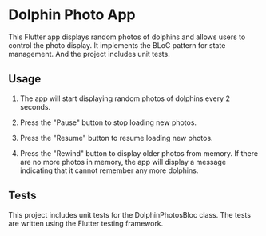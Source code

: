 # Dolphin Photo App

This Flutter app displays random photos of dolphins and allows users to control the photo display.
It implements the BLoC pattern for state management.
And the project includes unit tests.

## Usage

1. The app will start displaying random photos of dolphins every 2 seconds.

2. Press the "Pause" button to stop loading new photos.

3. Press the "Resume" button to resume loading new photos.

4. Press the "Rewind" button to display older photos from memory. If there are no more photos in memory, the app will display a message indicating that it cannot remember any more dolphins.

## Tests

This project includes unit tests for the DolphinPhotosBloc class. The tests are written using the Flutter testing framework.